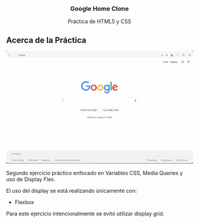 <br />
<div align="center">
  <h3 align="center">Google Home Clone</h3>

  <p align="center">
    Práctica de HTML5 y CSS
  </p>
</div>


## Acerca de la Práctica

<img src="Animation.gif" alt="Google home clone gif">

Segundo ejercicio práctico enfocado en Variables CSS, Media Queries y uso de Display Flex.

El uso del display se está realizando únicamente con:
* Flexbox

Para este ejercicio intencionalmente se evitó utilizar display grid.
